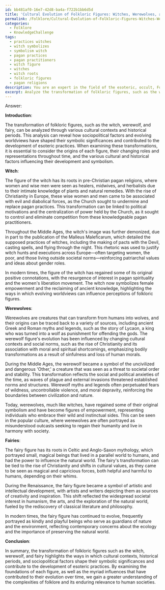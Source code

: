 ```yaml
---
id: bb481af0-16e7-42d8-ba4a-f722b1bb6d5d
title: 'Cultural Evolution of Folkloric Figures: Witches, Werewolves, and Fairies'
permalink: /Folklore/Cultural-Evolution-of-Folkloric-Figures-Witches-Werewolves-and-Fairies/
categories:
  - Folklore
  - KnowledgeChallenge
tags:
  - practices witches
  - witch symbolizes
  - symbolism witch
  - pagan practices
  - pagan practitioners
  - witch figure
  - witches
  - witch roots
  - folkloric figures
  - pagan religions
description: You are an expert in the field of the esoteric, occult, Folklore and Education. You are a writer of tests, challenges, books and deep knowledge on Folklore for initiates and students to gain deep insights and understanding from. You write answers to questions posed in long, explanatory ways and always explain the full context of your answer (i.e., related concepts, formulas, examples, or history), as well as the step-by-step thinking process you take to answer the challenges. Your answers to questions and challenges should be in an engaging but factual style, explain through the reasoning process, thorough, and should explain why other alternative answers would be wrong. Summarize the key themes, ideas, and conclusions at the end.
excerpt: Analyze the transformation of folkloric figures, such as the witch, werewolf, and fairy, throughout various cultural contexts and historical periods, highlighting the ways in which sociopolitical factors and evolving worldviews have shaped their symbolic significances and contributed to the development of esoteric practices.
---
```

Answer:

**Introduction**:

The transformation of folkloric figures, such as the witch, werewolf, and fairy, can be analyzed through various cultural contexts and historical periods. This analysis can reveal how sociopolitical factors and evolving worldviews have shaped their symbolic significances and contributed to the development of esoteric practices. When examining these transformations, it is essential to consider the origins of each figure, their changing roles and representations throughout time, and the various cultural and historical factors influencing their development and symbolism.

**Witch**:

The figure of the witch has its roots in pre-Christian pagan religions, where women and wise men were seen as healers, midwives, and herbalists due to their intimate knowledge of plants and natural remedies. With the rise of Christianity in Europe, these wise women and men came to be associated with evil and diabolical forces, as the Church sought to undermine and replace pagan practices. This transformation can be linked to political motivations and the centralization of power held by the Church, as it sought to control and eliminate competition from these knowledgeable pagan practitioners. 

Throughout the Middle Ages, the witch's image was further demonized, due in part to the publication of the Malleus Maleficarum, which detailed the supposed practices of witches, including the making of pacts with the Devil, casting spells, and flying through the night. This rhetoric was used to justify witch hunts and executions across Europe—often targeting women, the poor, and those living outside societal norms—reinforcing patriarchal values and ideas about gender roles.

In modern times, the figure of the witch has regained some of its original positive connotations, with the resurgence of interest in pagan spirituality and the women's liberation movement. The witch now symbolizes female empowerment and the reclaiming of ancient knowledge, highlighting the ways in which evolving worldviews can influence perceptions of folkloric figures.

**Werewolves**:

Werewolves are creatures that can transform from humans into wolves, and their origins can be traced back to a variety of sources, including ancient Greek and Roman myths and legends, such as the story of Lycaon, a king who was turned into a wolf as punishment for offending the gods. The werewolf figure's evolution has been influenced by changing cultural contexts and social norms, such as the rise of Christianity and its association with moral and spiritual shortcomings, emphasizing bodily transformations as a result of sinfulness and loss of human morals.

During the Middle Ages, the werewolf became a symbol of the uncivilized and dangerous 'Other,' a creature that was seen as a threat to societal order and stability. This transformation reflects the social and political anxieties of the time, as waves of plague and external invasions threatened established norms and structures. Werewolf myths and legends often perpetuated fears of wildness, uncontrollable violence, and moral depravity, reinforcing the boundaries between civilization and nature.

Today, werewolves, much like witches, have regained some of their original symbolism and have become figures of empowerment, representing individuals who embrace their wild and instinctual sides. This can be seen in the popular culture, where werewolves are often portrayed as misunderstood outcasts seeking to regain their humanity and live in harmony with society.

**Fairies**:

The fairy figure has its roots in Celtic and Anglo-Saxon mythology, which portrayed small, magical beings that lived in a parallel world to humans, and had the power to influence the natural world. The fairy's transformation can be tied to the rise of Christianity and shifts in cultural values, as they came to be seen as magical and capricious forces, both helpful and harmful to humans, depending on their whims.

During the Renaissance, the fairy figure became a symbol of artistic and intellectual development, with artists and writers depicting them as sources of creativity and inspiration. This shift reflected the widespread societal interest in humanism, the arts, and the exploration of the natural world, fueled by the rediscovery of classical literature and philosophy.

In modern times, the fairy figure has continued to evolve, frequently portrayed as kindly and playful beings who serve as guardians of nature and the environment, reflecting contemporary concerns about the ecology and the importance of preserving the natural world.

**Conclusion**:

In summary, the transformation of folkloric figures such as the witch, werewolf, and fairy highlights the ways in which cultural contexts, historical periods, and sociopolitical factors shape their symbolic significances and contribute to the development of esoteric practices. By examining the foundations of each figure, as well as the myriad influences that have contributed to their evolution over time, we gain a greater understanding of the complexities of folklore and its enduring relevance to human societies.
